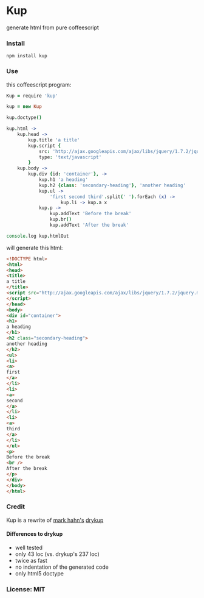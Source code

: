# Kup

generate html from pure coffeescript

### Install

    npm install kup

### Use

this coffeescript program:

```coffeescript
Kup = require 'kup'

kup = new Kup

kup.doctype()

kup.html ->
    kup.head ->
        kup.title 'a title'
        kup.script {
            src: 'http://ajax.googleapis.com/ajax/libs/jquery/1.7.2/jquery.min.js'
            type: 'text/javascript'
        }
    kup.body ->
        kup.div {id: 'container'}, ->
            kup.h1 'a heading'
            kup.h2 {class: 'secondary-heading'}, 'another heading'
            kup.ul ->
                'first second third'.split(' ').forEach (x) ->
                    kup.li -> kup.a x
            kup.p ->
                kup.addText 'Before the break'
                kup.br()
                kup.addText 'After the break'

console.log kup.htmlOut
```

will generate this html:

```html
<!DOCTYPE html>
<html>
<head>
<title>
a title
</title>
<script src="http://ajax.googleapis.com/ajax/libs/jquery/1.7.2/jquery.min.js" type="text/javascript">
</script>
</head>
<body>
<div id="container">
<h1>
a heading
</h1>
<h2 class="secondary-heading">
another heading
</h2>
<ul>
<li>
<a>
first
</a>
</li>
<li>
<a>
second
</a>
</li>
<li>
<a>
third
</a>
</li>
</ul>
<p>
Before the break
<br />
After the break
</p>
</div>
</body>
</html>
```

### Credit

Kup is a rewrite of [mark hahn's](https://github.com/mark-hahn) [drykup](https://github.com/mark-hahn/drykup)

#### Differences to drykup

- well tested
- only 43 loc (vs. drykup's 237 loc)
- twice as fast
- no indentation of the generated code
- only html5 doctype

### License: MIT
